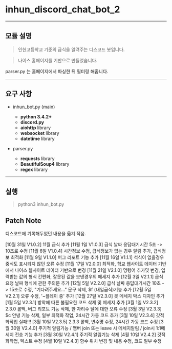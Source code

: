 inhun_discord_chat_bot_2
============

- - -

모듈 설명
 -------------

> 인헌고등학교 기준의 급식을 알려주는 디스코드 봇입니다.

> 나이스 홈페이지를 기반으로 만들었습니다.

parser.py 는 홈페이지에서 파싱한 뒤 필터링 해줍니다.


- - -

요구 사항
---------
- inhun_bot.py (main)
  - __python 3.4.2+__
  - __discord.py__
  - __aiohttp__ library
  - __websocket__ library
  - __datetime__ library

- parser.py
  - __requests__ library
  - __BeautifulSoup4__ library
  - __regex__ library

- - -

실행
-----------

>python3 inhun_bot.py



Patch Note
-----------
디스코드에 기록해두었던 내용을 옮겨 적음.

[10월 31일 V1.0.2] 11월 급식 추가
[11월 1일 V1.0.3] 급식 날짜 응답대기시간 5초 -> 10초로 수정
[11월 6일 V1.0.4] 시간정보 수정, 급식정보가 없는 경우 알림 추가, 급식정보 최적화
[11월 9일 V1.1.0] 버그 리포트 기능 추가
[11월 16일 V1.1.1] 석식이 없을경우 중식도 표시되지 않던 오류 수정
[11월 17일 V2.0.0] 최적화, 학교 웹사이트 데이터 기반에서 나이스 웹사이트 데이터 기반으로 변경 
[11월 21일 V2.1.0] 명령어 추가및 변경, 입력받는 값의 형식 간편화, 잘못된 값을 보낸경우의 메세지 추가
[12월 3일 V2.1.1] 급식 요청 날짜 형식에 관한 주의문 추가
[12월 5일 V2.2.0] 급식 날짜 응답대기시간 10초 -> 15초로 수정, "기다려주세요..." 문구 삭제, $f (내일급식)기능 추가
[12월 5일 V2.2.1] 오류 수정, '~플레이 중' 추가
[12월 27일 V2.3.0] 봇 메세지 박스 디자인 추가
[1월 5일 V2.3.1] 방학에 따른 불필요한 코드 삭제 및 메세지 추가
[3월 1일 V2.3.2] 2.3.0 롤백, 버그 리포트 기능 삭제, 한 자리수 달에 대한 오류 수정
[3월 3일 V2.3.3] $c 안녕 기능 삭제, 일부 최적화 작업, 24시간 가동 코드 추가
[3월 10일 V2.3.4] 갓적화작업 실패!!!
[3월 10일 V2.3.5] 2.3.3 롤백, 변수명 수정, 24시간 가동 코드 수정
[3월 30일 V2.4.0] 주기적 알림기능 / 맴버 join 또는 leave 시 메세지알림 / join시 1:1메세지 전송 기능 추가
[3월 30일 V2.4.1] 주기적 알림기능 삭제
[4월 10일 V2.4.2] 갓적화작업, 텍스트 수정
[4월 10일 V2.4.3] 함수 위치 변경 및 내용 수정, 코드 일부 수정
